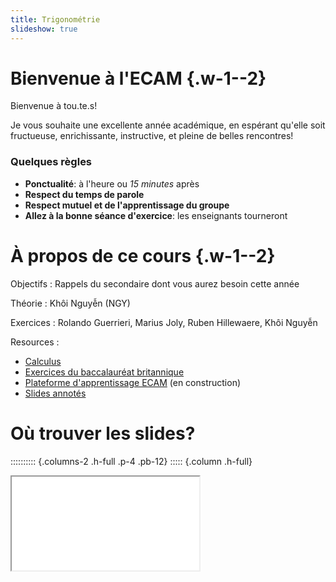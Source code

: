 ```yaml
---
title: Trigonométrie
slideshow: true
---
```


# Bienvenue à l'ECAM {.w-1--2}

Bienvenue à tou.te.s!

Je vous souhaite une excellente année académique,
en espérant qu'elle soit fructueuse, enrichissante, instructive,
et pleine de belles rencontres!

### Quelques règles

- **Ponctualité**: à l'heure ou *15 minutes* après
- **Respect du temps de parole**
- **Respect mutuel et de l'apprentissage du groupe**
- **Allez à la bonne séance d'exercice**: les enseignants tourneront

# À propos de ce cours {.w-1--2}

Objectifs
: Rappels du secondaire dont vous aurez besoin cette année

Théorie
: Khôi Nguyễn (NGY)

Exercices
: Rolando Guerrieri, Marius Joly, Ruben Hillewaere, Khôi Nguyễn

Resources
: 
  - [Calculus](https://www.stewartcalculus.com/)
  - [Exercices du baccalauréat britannique](https://www.physicsandmathstutor.com/maths-revision/a-level-edexcel/)
  - [Plateforme d'apprentissage ECAM](/) (en construction)
  - [Slides annotés](/PM1C)

# Où trouver les slides?

:::::::::: {.columns-2 .h-full .p-4 .pb-12}
::::: {.column .h-full}

<Iframe src="/PM1C" class="border rounded-xl shadow p-4 w-full h-4/5" />

:::::
::::: column

#. Allez sur https://nguyen.me.uk
#. Cliquez sur "Pont maths"

:::::
::::::::::

# Comment s'entraîner sur la plateforme?

:::::::::: {.columns-2 .h-full .p-4 .pb-12}
::::: {.column .h-full}

<Iframe src="/" class="border rounded-xl shadow p-4 w-full h-4/5" />

:::::
::::: column

#. Allez sur https://nguyen.me.uk
#. Connectez-vous avec votre compte ECAM
#. Trouvez les préparations sur la page du cours

:::::
::::::::::

# Radians et degrés {.w-1--2}

Le **degré** et le **radian** sont deux *unités d'angle* proportionnelles satisfaisant

$$
  1 \, \text{tour} = 2 \pi \, \text{rad} = 360^\circ
$$

-----     ---        ---             ---             ---              ---
Degrés    $0^\circ$  $30^\circ$      $45^\circ$      $60^\circ$       $90^\circ$
Radians   $0$        $\frac \pi 6$   $\frac \pi 4$   $\frac \pi 3$    $\frac \pi 2$
-----     ---        ---             ---             ---              ---

::: {.question title="Conversion"}
$$
\text{degrés}
\quad \overset{\times \frac \pi {180}}{\longrightarrow} \quad
\text{radians}
\qquad
\qquad
\text{radians}
\quad \overset{\times \frac {180} \pi}{\longrightarrow} \quad
\text{degrés}
$$
:::

::: {.remark title="Utilisation du radian"}
- On emploie les degrés dans la vie de tous les jours
- Certaines formules sont plus faciles en radians,
  e.g. $\sin' = \cos$.
:::

# Conversion: exemple {.w-1--2}

::: {.example title="D.1"}
a. Convertir $60^\circ$ en radians
b. Exprimer $5 \pi / 4$ en degrés
:::

::: {.solution .columns .columns-2}
a. <Calculator value="60 \cdot \frac{\pi}{180}" />
b. <Calculator value="\frac{5\pi}{4} \cdot {\frac{180}{\pi}}" />
:::

# Longueur d'arc {.w-1--2}

::: {.proposition title="Longueur d'arc"}
$$
L = r \theta
$$
:::

::: exemple
a. Si le rayon d'un cercle est $5$ cm,
   quel angle est sous-tendu par un arc de $6$ cm?
b. Si un cercle a un rayon de $3$ cm,
   quel est la longueur de l'arc sous-tendu par un angle au centre de $3 \pi / 8$?
:::

::: {.solution .columns .columns-2}
a. <Calculator value="\frac{6}{5}" />
b. <Calculator value="3 \cdot 3 \frac{\pi}{8}" />
:::

# Rapports trigonométriques {.w-1--2}

![Noms des côtés d'un triangle rectangle](/images/sohcahtoa.svg){.mx-auto .h-64}

::: {.definition title="Rapports trigonométriques"}
$$
  \sin \theta = \frac {\text{opposé}} {\text{hypothénuse}}\\
  \cos \theta = \frac {\text{adjacent}} {\text{hypothénuse}}\\
  \tan \theta = \frac {\text{opposé}} {\text{adjacent}}\\
$$
:::

::: question
Les membres de gauche mentionnent $\theta$,
pourquoi n'apparaît-il pas à droite?
:::

# Cercle trigonométrique {.w-1--2}

<Geogebra id="yyufnmy9" width={1000} heigth={850} />

- **Cercle trigonométrique**: rayon $1$ centré à l'origine.
- $\alpha$: angle de $AM$ avec l'axe $O x$,
  longueur d'arc si en radians
- $M (\cos \alpha, \sin \alpha)$

# Périodicité, symétrie, angles associés {.w-1--2}

::: {.proposition title="Périodicité"}
- $\sin (x + 2 \pi) = \sin x$
- $\cos (x + 2 \pi) = \cos x$
- $\tan (x + \pi) = \tan x$
:::

::: {.proposition title="Parité"}
- $\sin (-\theta) = -\sin \theta$
- $\cos (-\theta) = \cos \theta$
- $\tan (-\theta) = -\tan \theta$
:::

# Angles associés

<Geogebra width={1100} height={800} id="vtpzkefz" />

# Équations trigonométriques {.w-1--2}

::: example
$$
\cos x = \frac 1 2
$$
:::

::: warning
La calculatrice ne donne qu'**une seule** réponse.

<Calculator value="\arccos(\frac 1 2)" />

Utilisez le cercle trigonométrique pour trouver les autres.
:::

# Graphes trigonométriques

<Geogebra id="eVGq4u6M" height={450} class="border scale-125 translate-y-1/4 mx-auto" />

# Graphes

~~~ yaml {.plot}
class: mx-auto
xAxis: { domain: [-10, 10] }
data:
  - fn: sin(x)
  - fn: cos(x)
  - fn: tan(x)
width: 1800
height: 900
~~~

# Identités fondamentales {.w-1--2}

::: {.proposition title="Identités fondamentales"}
$$
\sin^2 x + \cos^2 x = 1\\
\tan^2 x + 1 = \frac 1 {\cos^2 x}\\
1 + \cot^2 x = \frac 1 {\sin^2 x}
$$
:::

- La première identité découle de **Pythagore**.
- On divise par $\cos^2 x$ et $\sin^2 x$ respectivement
  pour trouver les autres.

# Formules d'addition: découverte

<Geogebra class="mx-auto" id="t5zqcQ4z" width={1300} height={900} />

# Formules d'addition: preuve par image {.w-1--2}

![](/images/addition_formulae_proofs.png){.w-3--4 .mx-auto}

# Formules d'addition {.w-1--2}

::: {.proposition title="Formules d'addition"}
$$
\sin (x \pm y) = \sin x \cos y \pm \cos x \sin y\\
\cos (x \pm y) = \cos x \cos y \mp \sin x \sin y\\
\tan (x \pm y) = \frac {\tan x \pm \tan y} {1 \mp \tan x \tan y}
$$
:::

En prenant $y = x$,
on obtient les formules de **duplication** suivantes:

::: {.proposition title="Formules de duplication"}
$$
\sin 2x = 2 \sin x \cos x\\
\cos 2x = \cos^2 x - \sin^2 x\\
\tan 2x = \frac {2 \tan x} {1 - \tan^2 x}
$$
:::

# Équations trigonométriques: exemple {.w-1--2}

::: example
Trouvez toutes les valeurs de $x \in [0, 2\pi]$ telles que $\sin x = \sin 2x$.
:::

<Calculator />

# Exercices corrigés issus du baccalauréat britannique {.w-1--2}

<Iframe src="https://pmt.physicsandmathstutor.com/download/Maths/A-level/Pure/Trigonometry-2/Edexcel-Set-B/Trigonometric%20Identities.pdf" class="w-full h-3/4" />

<Calculator />